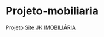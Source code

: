 # Projeto-mobiliaria
 Projeto <a href = "https://brunoalmeidaramos.github.io/Projeto-mobiliaria/">Site JK IMOBILIÁRIA</a>

